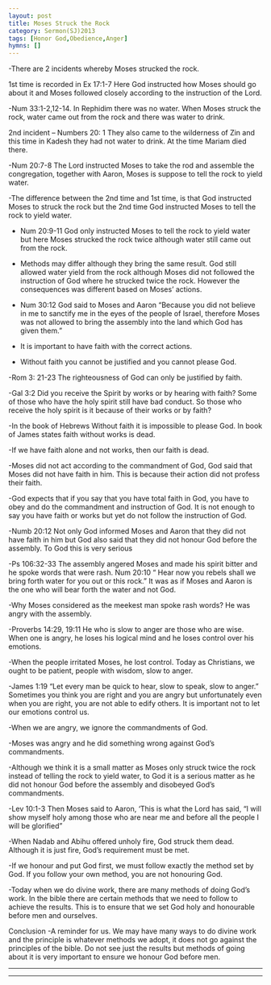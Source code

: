 ```yaml
---
layout: post
title: Moses Struck the Rock 
category: Sermon(SJ)2013
tags: [Honor God,Obedience,Anger]
hymns: []
---
```

-There are 2 incidents whereby Moses strucked the rock.

1st time is recorded in Ex 17:1-7 Here God instructed how Moses should go about it and Moses followed closely according to the instruction of the Lord. 

-Num 33:1-2,12-14. In Rephidim there was no water. When Moses struck the rock, water came out from the rock and there was water to drink.

2nd incident – Numbers 20: 1 They also came to the wilderness of Zin and this time in Kadesh they had not water to drink. At the time Mariam died there. 

-Num 20:7-8 The Lord instructed Moses to take the rod and assemble the congregation, together with Aaron, Moses is suppose to tell the rock to yield water. 

-The difference between the 2nd time and 1st time, is that God instructed Moses to struck the rock but the 2nd time God instructed Moses to tell the rock to yield water. 

-	Num 20:9-11 God only instructed Moses to tell the rock to yield water but here Moses strucked the rock twice although water still came out from the rock.

-	Methods may differ although they bring the same result. God still allowed water yield from the rock although Moses did not followed the instruction of God where he strucked twice the rock. However the consequences was different based on Moses’ actions.

-	Num 30:12 God said to Moses and Aaron “Because you did not believe in me to sanctify me in the eyes of the people of Israel, therefore Moses was not allowed to bring the assembly into the land which God has given them.”

-	It is important to have faith with the correct actions. 

-	Without faith you cannot be justified and you cannot please God.

-Rom 3: 21-23 The righteousness of God can only be justified by faith.

-Gal 3:2 Did you receive the Spirit by works or by hearing with faith? Some of those who have the holy spirit still have bad conduct. So those who receive the holy spirit is it because of their works or by faith? 

-In the book of Hebrews Without faith it is impossible to please God. In book of James states faith without works is dead. 

-If we have faith alone and not works, then our faith is dead.

-Moses did not act according to the commandment of God, God said that Moses did not have faith in him. This is because their action did not profess their faith.

-God expects that if you say that you have total faith in God, you have to obey and do the commandment and instruction of God. It is not enough to say you have faith or works but yet do not follow the instruction of God.

-Numb 20:12 Not only God informed Moses and Aaron that they did not have faith in him but God also said that they did not honour God before the assembly. To God this is very serious

-Ps 106:32-33 The assembly angered Moses and made his spirit bitter and he spoke words that were rash.  Num 20:10 “ Hear now you rebels shall we bring forth water for you out or this rock.” It was as if  Moses and Aaron is the one who will bear forth the water and not God.  

-Why Moses considered as the meekest man spoke rash words? He was angry with the assembly. 

-Proverbs 14:29, 19:11 He who is slow to anger are those who are wise. When one is angry, he loses his logical mind and he loses control over his emotions.

-When the people irritated Moses, he lost control. Today as Christians, we ought to be patient, people with wisdom, slow to anger. 

-James 1:19 “Let every man be quick to hear, slow to speak, slow to anger.” Sometimes you think you are right and you are angry but unfortunately even when you are right, you are not able to edify others. It is important not to let our emotions control us.  

-When we are angry, we ignore the commandments of God.

-Moses was angry and he did something wrong against God’s commandments. 

-Although we think it is a small matter as Moses only struck twice the rock instead of telling the rock to yield water, to God it is a serious matter as he did not honour God before the assembly and disobeyed God’s commandments.

-Lev 10:1-3 Then Moses said to Aaron, ‘This is what the Lord has said, “I will show myself holy among those who are near me and before all the people I will be glorified”

-When Nadab and Abihu offered unholy fire, God struck them dead. Although it is just fire, God’s requirement must be met.

-If we honour and put God first, we must follow exactly the method set by God. If you follow your own method, you are not honouring God.

-Today when we do divine work, there are many methods of doing God’s work. In the bible there are certain methods that we need to follow to achieve the results. This is to ensure that we set God holy and honourable before men and ourselves. 

Conclusion
-A reminder for us. We may have many ways to do divine work and the principle is whatever methods we adopt, it does not go against the principles of the bible. Do not see just the results but methods of going about it is very important to ensure we honour God before men.



----
****
